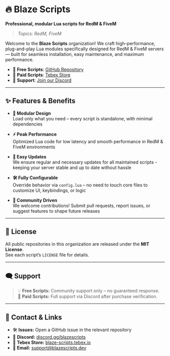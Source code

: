 # 🔥 Blaze Scripts

**Professional, modular Lua scripts for RedM & FiveM**

> *Topics: RedM, FiveM*

Welcome to the **Blaze Scripts** organization! We craft high-performance, plug-and-play Lua modules specifically designed for RedM & FiveM servers — built for seamless installation, easy maintenance, and maximum performance.

- 🔹 **Free Scripts**: [GitHub Repository](https://github.com/Blaze-Scripts)  
- 🔹 **Paid Scripts**: [Tebex Store](https://blaze-scripts.tebex.io/)  
- 🔹 **Support**: [Join our Discord](https://discord.gg/xUcj2R4ZX4)

---

## ✨ Features & Benefits

- **🔧 Modular Design**  
  Load only what you need – every script is standalone, with minimal dependencies

- **⚡ Peak Performance**  
  Optimized Lua code for low latency and smooth performance in RedM & FiveM environments

- **🔄 Easy Updates**  
  We ensure regular and necessary updates for all maintained scripts - keeping your server stable and up to date without hassle

- **🛠️ Fully Configurable**  
  Override behavior via `config.lua` – no need to touch core files to customize UI, keybindings, or logic

- **🤝 Community Driven**  
  We welcome contributions! Submit pull requests, report issues, or suggest features to shape future releases

---

## 📄 License

All public repositories in this organization are released under the **MIT License**.  
See each script’s `LICENSE` file for details.

---

## 🗨️ Support

> 💡 **Free Scripts:** Community support only – no guaranteed response.  
> 💼 **Paid Scripts:** Full support via Discord after purchase verification.

---

## 💬 Contact & Links

- 🛠️ **Issues:** Open a GitHub issue in the relevant repository  
- 💬 **Discord:** [discord.gg/blazescripts](https://discord.gg/xUcj2R4ZX4)  
- 💸 **Tebex Store:** [blaze-scripts.tebex.io](https://blaze-scripts.tebex.io/)  
- 📧 **Email:** [support@blazescripts.dev](mailto:support@blazescripts.dev)
